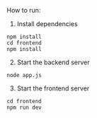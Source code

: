 How to run:


1. Install dependencies
```
npm install
cd frontend
npm install
```

2. Start the backend server
```
node app.js
```


3. Start the frontend server
```
cd frontend
npm run dev
```